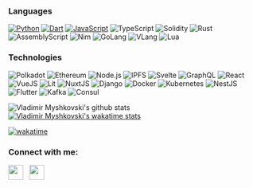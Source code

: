 ### Languages

[![Python](https://img.shields.io/badge/-Python-ffe873?&logo=python&style=for-the-badge)](https://github.com/vladimirmyshkovski?tab=repositories&q=&type=&language=python)
[![Dart](https://img.shields.io/badge/-Dart-1C2834?&logo=dart&style=for-the-badge&logoColor=40C4FF)](https://github.com/vladimirmyshkovski?tab=repositories&q=&type=&language=dart)
[![JavaScript](https://img.shields.io/badge/-JavaScript-fff?&logo=JavaScript&logoColor=ddc508&style=for-the-badge)](https://github.com/vladimirmyshkovski?tab=repositories&q=&type=&language=javascript)
![TypeScript](https://img.shields.io/badge/-TypeScript-fff?&logo=TypeScript&style=for-the-badge)
![Solidity](https://img.shields.io/badge/-Solidity-fff?&logo=Solidity&logoColor=000&style=for-the-badge)
![Rust](https://img.shields.io/badge/-Rust-fff?&logo=rust&logoColor=000&style=for-the-badge)
![AssemblyScript](https://img.shields.io/badge/-AssemblyScript-007acc?&logo=AssemblyScript&style=for-the-badge)
![Nim](https://img.shields.io/badge/-Nim-000?&logo=nim&style=for-the-badge)
![GoLang](https://img.shields.io/badge/-GoLang-fff?&logo=go&style=for-the-badge)
![VLang](https://img.shields.io/badge/-VLang-fff?&logo=V&style=for-the-badge)
![Lua](https://img.shields.io/badge/-Lua-fff?&logo=Lua&style=for-the-badge&logoColor=000080)

### Technologies

![Polkadot](https://img.shields.io/badge/-Polkadot-E6007A?&logo=Polkadot&style=for-the-badge)
![Ethereum](https://img.shields.io/badge/-Ethereum-716b94?&logo=Ethereum&style=for-the-badge)
![Node.js](https://img.shields.io/badge/-Node.js-fff?&logo=node.js&style=for-the-badge)
![IPFS](https://img.shields.io/badge/-IPFS-062b3f?&logo=IPFS&style=for-the-badge)
![Svelte](https://img.shields.io/badge/-Svelte-fff?&logo=svelte&style=for-the-badge)
![GraphQL](https://img.shields.io/badge/-GraphQL-e10098?&logo=GraphQL&style=for-the-badge)
![React](https://img.shields.io/badge/-React-fff?&logo=React&style=for-the-badge)
![VueJS](https://img.shields.io/badge/-VueJS-34495E?&logo=vue.js&style=for-the-badge)
![Lit](https://img.shields.io/badge/-lit-00f?&logo=lit&style=for-the-badge)
![NuxtJS](https://img.shields.io/badge/-NuxtJS-fff?&logo=Nuxt.js&style=for-the-badge)
![Django](https://img.shields.io/badge/-Django-0C4B33?&logo=Django&style=for-the-badge)
![Docker](https://img.shields.io/badge/-Docker-fff?&logo=Docker&style=for-the-badge)
![Kubernetes](https://img.shields.io/badge/-Kubernetes-fff?&logo=Kubernetes&style=for-the-badge)
![NestJS](https://img.shields.io/badge/-NestJS-404040?&logo=NestJS&style=for-the-badge&logoColor=ed2945)
![Flutter](https://img.shields.io/badge/-Flutter-fff?&logo=flutter&style=for-the-badge&logoColor=40C4FF)
![Kafka](https://img.shields.io/badge/-Kafka-fff?&logo=Apache-Kafka&logoColor=000&style=for-the-badge)
![Consul](https://img.shields.io/badge/-Consul-fff?&logo=Consul&style=for-the-badge)

![Vladimir Myshkovski's github stats](https://github-readme-stats.vercel.app/api?username=vladimirmyshkovski&show_icons=true&theme=react&hide_border=true&show_icons=true&count_private=true&line_height=27)
[![Vladimir Myshkovski's wakatime stats](https://github-readme-stats.vercel.app/api/wakatime?username=@vladimirmyshkovski&layout=compact&theme=react&hide_border=true)](https://github.com/anuraghazra/github-readme-stats)

[![wakatime](https://wakatime.com/badge/user/090f0b94-a6ff-49ae-9e6f-f06bb5eded75.svg)](https://wakatime.com/@090f0b94-a6ff-49ae-9e6f-f06bb5eded75)

<h3 align="left">Connect with me:</h3>
<p align='left'>
<a href="https://keybase.io/myshkovski"><img height="30" src="https://upload.wikimedia.org/wikipedia/commons/thumb/b/bb/Keybase_logo_official.svg/1114px-Keybase_logo_official.svg.png"></a>&nbsp;&nbsp;
<a href="mailto:vladimirmyshkovski@gmail.com"><img height="30" src="https://seeklogo.com/images/G/gmail-new-2020-logo-32DBE11BB4-seeklogo.com.png"></a>&nbsp;&nbsp; 
</p>
